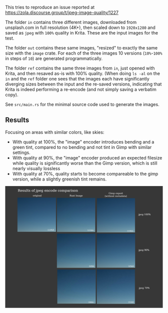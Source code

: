 This tries to reproduce an issue reported at https://zola.discourse.group/t/jpeg-image-quality/1227

The folder `in` contains three different images, downloaded from unsplash.com in full resolution (4K+),
then scaled down to `1920x1280` and saved as `jpeg` with `100%` quality in Krita.
These are the input images for the test.

The folder `out` contains these same images, "resized" to exactly the same size with the `image` crate.
For each of the three images 10 versions (`10%`-`100%` in steps of `10`) are generated programmatically.

The folder `ref` contains the same three images from `in`, just opened with Krita, and then resaved
as-is with 100% quality. (When doing `ls -al` on the `in` and the `ref` folder one sees that the images
each have significantly diverging sizes between the input and the re-saved versions, indicating that Krita
is indeed performing a re-encode (and not simply saving a verbatim copy).

See `src/main.rs` for the minimal source code used to generate the images. 

## Results

Focusing on areas with similar colors, like skies:

- With quality at 100%, the "image" encoder introduces bending and a green tint, compared to no bending and not tint in Gimp with similar settings.
- With quality at 90%, the "image" encoder produced an expected filesize while quality is significantly worse than the Gimp version, which is still nearly visually lossless
- With quality at 70%, quality starts to become compareable to the gimp version, while a slightly greenish tint remains.

![chart comparison](results.jpg)

